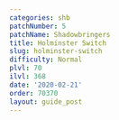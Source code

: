 ```yaml
---
categories: shb
patchNumber: 5
patchName: Shadowbringers
title: Holminster Switch
slug: holminster-switch
difficulty: Normal
plvl: 70
ilvl: 368
date: '2020-02-21'
order: 70370
layout: guide_post
---
```


